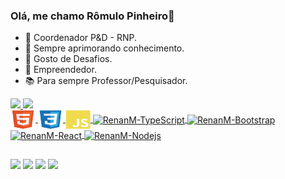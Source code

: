 ### Olá, me chamo Rômulo Pinheiro👋


- 🔭 Coordenador P&D - RNP.
- 🌱 Sempre aprimorando conhecimento.
- 🎯 Gosto de Desafios.
- 🧭 Empreendedor.
- 📚 Para sempre Professor/Pesquisador. 

 <div>
  <a href="https://github.com/romulopin">
  <img height="180em" src="https://github-readme-stats.vercel.app/api?username=romulopin&show_icons=true&theme=vue-dark&include_all_commits=true&count_private=true"/>
  <img height="180em" src="https://github-readme-stats.vercel.app/api/top-langs/?username=romulopin&layout=compact&langs_count=7&theme=vue-dark"/>
</div>
<div style="display: inline_block">
  <img align="center" alt="RenanM-HTML" height="30" width="40" src="https://raw.githubusercontent.com/devicons/devicon/master/icons/html5/html5-original.svg">
  <img align="center" alt="RenanM-CSS" height="30" width="40" src="https://raw.githubusercontent.com/devicons/devicon/master/icons/css3/css3-original.svg">
  <img align="center" alt="RenanM-Js" height="30" width="40" src="https://raw.githubusercontent.com/devicons/devicon/master/icons/javascript/javascript-plain.svg"> 
  <img align="center" alt="RenanM-TypeScript" height="30" width="30" src="https://cdn.jsdelivr.net/gh/devicons/devicon/icons/typescript/typescript-original.svg"> 
  <img align="center" alt="RenanM-Bootstrap" height="30" width="30" src="https://cdn.jsdelivr.net/gh/devicons/devicon/icons/bootstrap/bootstrap-plain.svg"> 
  <img align="center" alt="RenanM-React" height="30" width="30" src="https://user-images.githubusercontent.com/37508509/136643160-2d9f795c-90fb-4cdf-a06c-318906df0902.png"> 
  <img align="center" alt="RenanM-Nodejs" height="30" width="30" src="https://cdn.jsdelivr.net/gh/devicons/devicon/icons/nodejs/nodejs-original.svg"> 
</div>
  
 ##
  
 <div>
  <a href="https://www.facebook.com/romulospinheiro" target="_blank"><img src="https://img.shields.io/badge/Facebook-1877F2?style=for-the-badge&logo=facebook&logoColor=white" target="_blank"></a>
  <a href="https://www.instagram.com/profromulospin/" target="_blank"><img src="https://img.shields.io/badge/-Instagram-%23E4405F?style=for-the-badge&logo=instagram&logoColor=white" target="_blank"></a>
  <a href = "mailto:romulo.s.pinheiro@gmail.com"><img src="https://img.shields.io/badge/-Gmail-%23333?style=for-the-badge&logo=gmail&logoColor=white" target="_blank"></a>
  <a href="https://www.linkedin.com/in/profromulospinheiro/" target="_blank"><img src="https://img.shields.io/badge/-LinkedIn-%230077B5?style=for-the-badge&logo=linkedin&logoColor=white" target="_blank"></a>
   
  </div>
